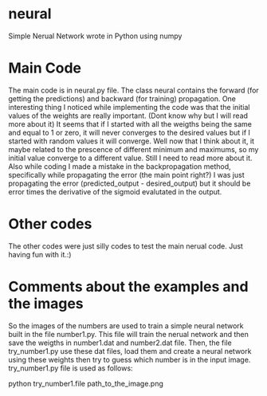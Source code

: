 # neural
Simple Nerual Network wrote in Python using numpy
# Main Code
The main code is in neural.py file. The class neural contains the forward (for getting the predictions) and backward (for training) propagation. One interesting thing I noticed while implementing the code was that the initial values of the weights are really important. (Dont know why but I will read more about it) It seems that if I started with all the weigths being the same and equal to 1 or zero, it will never converges to the desired values but if I started with random values it will converge. Well now that I think about it, it maybe related to the prescence of different minimum and maximums, so my initial value converge to a different value. Still I need to read more about it. Also while coding I made a mistake in the backpropagation method, specifically while propagating the error (the main point right?) I was just propagating the error (predicted_output - desired_output) but it should be error times the derivative of the sigmoid evalutated in the output. 
# Other codes
The other codes were just silly codes to test the main nerual code. Just having fun with it.:) 
# Comments about the examples and the images
So the images of the numbers are used to train a simple neural network built in the file number1.py. This file will train the nerual network and then save the weigths in number1.dat and number2.dat file. Then, the file try_number1.py use these dat files, load them and create a neural network using these weights then try to guess which number is in the input image. try_number1.py file is used as follows:

python try_number1.file path_to_the_image.png

